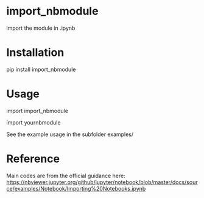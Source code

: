 # import_nbmodule

import the module in .ipynb 

# Installation 
pip install import_nbmodule


# Usage
import import_nbmodule

import yournbmodule 

See the example usage in the subfolder examples/

# Reference
Main codes are from the official guidance here:
https://nbviewer.jupyter.org/github/jupyter/notebook/blob/master/docs/source/examples/Notebook/Importing%20Notebooks.ipynb

